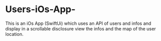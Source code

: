 # Users-iOs-App-
This is an iOs App (SwiftUi) which uses  an API of users and infos and display in a scrollable disclosure view the infos and the map of the user location. 
